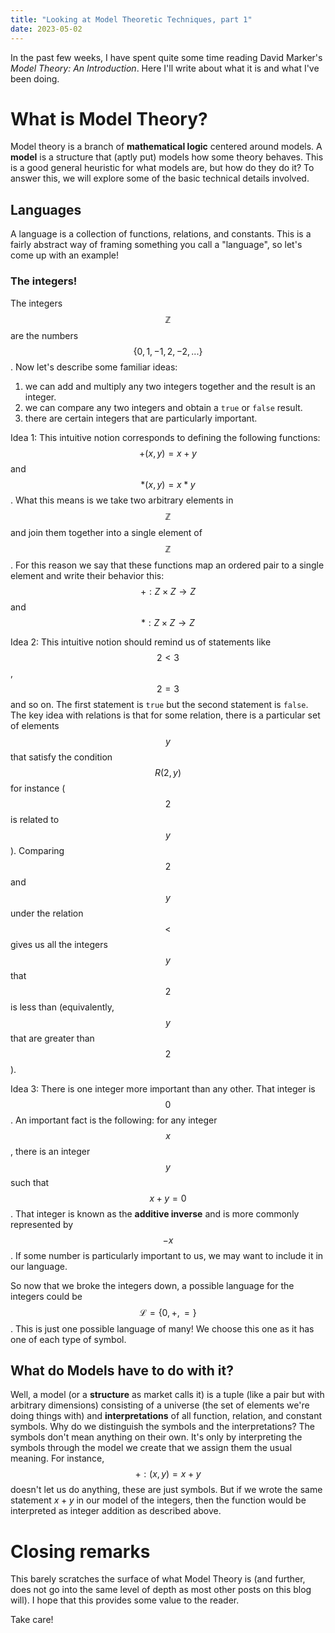 ```yaml
---
title: "Looking at Model Theoretic Techniques, part 1"
date: 2023-05-02
---
```

In the past few weeks, I have spent quite some time reading David Marker's _Model Theory: An Introduction_.
Here I'll write about what it is and what I've been doing. 

# What is Model Theory?

Model theory is a branch of **mathematical logic** centered around models.
A **model** is a structure that (aptly put) models how some theory behaves.
This is a good general heuristic for what models are, but how do they do it?
To answer this, we will explore some of the basic technical details involved.

## Languages

A language is a collection of functions, relations, and constants. 
This is a fairly abstract way of framing something you call a "language", 
so let's come up with an example!

### The integers!

The integers $$ \mathbb{Z} $$ are the numbers $$ \{ 0, 1, -1, 2, -2,...\} $$.
Now let's describe some familiar ideas:
1) we can add and multiply any two integers together and the result is an integer. 
2) we can compare any two integers and obtain a `true` or `false` result.
3) there are certain integers that are particularly important.

Idea 1: This intuitive notion corresponds to defining the following functions:
$$ +(x,y)=x+y $$ and $$*(x,y) = x*y$$. What this means is we take two arbitrary elements in $$ \mathbb{Z} $$ 
and join them together into a single element of $$ \mathbb{Z} $$.
For this reason we say that these functions map an ordered pair to a single element and write their behavior this:
$$ +:Z\times Z \to Z $$ and $$ *:Z\times Z \to Z $$

Idea 2: This intuitive notion should remind us of statements like $$2<3$$, $$2=3$$ and so on.
The first statement is `true` but the second statement is `false`. The key idea with relations 
is that for some relation, there is a particular set of elements $$ y $$ that satisfy the condition
$$ R(2,y) $$ for instance ($$ 2 $$ is related to $$ y $$). Comparing $$2$$ and $$y$$ under
the relation $$<$$ gives us all the integers $$y$$ that $$2$$ is less than (equivalently, $$y $$ that are greater than $$2$$).

Idea 3: There is one integer more important than any other. 
That integer is $$ 0 $$. An important fact is the following: 
for any integer $$ x $$, there is an integer $$ y $$ such that $$ x+y = 0 $$.
That integer is known as the **additive inverse** and is more commonly represented by $$ -x$$.
If some number is particularly important to us, we may want to include it in our language. 

So now that we broke the integers down, a possible language for the integers could be $$ \mathcal{L} = \{0,+,=\} $$.
This is just one possible language of many! We choose this one as it has one of each type of symbol. 

## What do Models have to do with it?

Well, a model (or a __structure__ as market calls it) is a tuple (like a pair but with arbitrary dimensions)
consisting of a universe (the set of elements we're doing things with) and **interpretations** of all function, relation, and constant symbols.
Why do we distinguish the symbols and the interpretations? 
The symbols don't mean anything on their own. 
It's only by interpreting the symbols through the model we create that we assign them the usual meaning. 
For instance, $$ +:(x,y) =x+y $$ doesn't let us do anything, these are just symbols.
But if we wrote the same statement $x+y$ in our model of the integers, then the function
would be interpreted as integer addition as described above. 

# Closing remarks

This barely scratches the surface of what Model Theory is (and further, does not go into the same level of depth as most other posts on this blog will). 
I hope that this provides some value to the reader.

Take care!